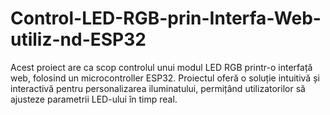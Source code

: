 # Control-LED-RGB-prin-Interfa-Web-utiliz-nd-ESP32
Acest proiect are ca scop controlul unui modul LED RGB printr-o interfață web, folosind un microcontroller ESP32. Proiectul oferă o soluție intuitivă și interactivă pentru personalizarea iluminatului, permițând utilizatorilor să ajusteze parametrii LED-ului în timp real.
